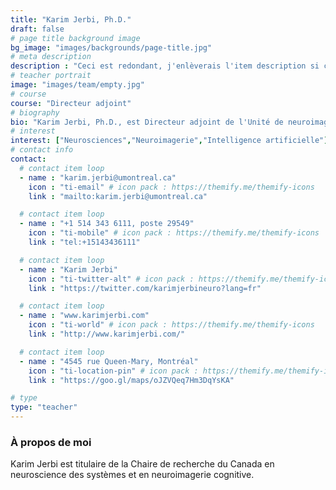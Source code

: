 ```yaml
---
title: "Karim Jerbi, Ph.D."
draft: false
# page title background image
bg_image: "images/backgrounds/page-title.jpg"
# meta description
description : "Ceci est redondant, j'enlèverais l'item description si cela ne fait pas trop laid."
# teacher portrait
image: "images/team/empty.jpg"
# course
course: "Directeur adjoint"
# biography
bio: "Karim Jerbi, Ph.D., est Directeur adjoint de l'Unité de neuroimagerie fonctionnelle, Centre de recherche de l'Institut de gériatrie de Montréal, directeur du laboratoire *Computational and Cognitive Neuroscience* et professeur agrégé au département de psychologie de l'Université de Montréal."
# interest
interest: ["Neurosciences","Neuroimagerie","Intelligence artificielle"]
# contact info
contact:
  # contact item loop
  - name : "karim.jerbi@umontreal.ca"
    icon : "ti-email" # icon pack : https://themify.me/themify-icons
    link : "mailto:karim.jerbi@umontreal.ca"

  # contact item loop
  - name : "+1 514 343 6111, poste 29549"
    icon : "ti-mobile" # icon pack : https://themify.me/themify-icons
    link : "tel:+15143436111"

  # contact item loop
  - name : "Karim Jerbi"
    icon : "ti-twitter-alt" # icon pack : https://themify.me/themify-icons
    link : "https://twitter.com/karimjerbineuro?lang=fr"

  # contact item loop
  - name : "www.karimjerbi.com"
    icon : "ti-world" # icon pack : https://themify.me/themify-icons
    link : "http://www.karimjerbi.com/"

  # contact item loop
  - name : "4545 rue Queen-Mary, Montréal"
    icon : "ti-location-pin" # icon pack : https://themify.me/themify-icons
    link : "https://goo.gl/maps/oJZVQeq7Hm3DqYsKA"

# type
type: "teacher"
---
```


### À propos de moi

 Karim Jerbi est titulaire de la Chaire de recherche du Canada en neuroscience des systèmes et en neuroimagerie cognitive.
